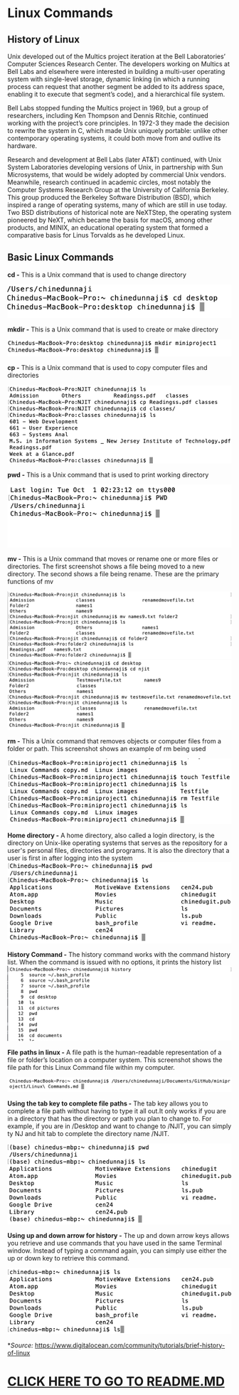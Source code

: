 # Linux Commands



## History of Linux
Unix developed out of the Multics project iteration at the Bell Laboratories’ Computer Sciences Research Center. The developers working on Multics at Bell Labs and elsewhere were interested in building a multi-user operating system with single-level storage, dynamic linking (in which a running process can request that another segment be added to its address space, enabling it to execute that segment’s code), and a hierarchical file system.

Bell Labs stopped funding the Multics project in 1969, but a group of researchers, including Ken Thompson and Dennis Ritchie, continued working with the project’s core principles. In 1972-3 they made the decision to rewrite the system in C, which made Unix uniquely portable: unlike other contemporary operating systems, it could both move from and outlive its hardware.

Research and development at Bell Labs (later AT&T) continued, with Unix System Laboratories developing versions of Unix, in partnership with Sun Microsystems, that would be widely adopted by commercial Unix vendors. Meanwhile, research continued in academic circles, most notably the Computer Systems Research Group at the University of California Berkeley. This group produced the Berkeley Software Distribution (BSD), which inspired a range of operating systems, many of which are still in use today. Two BSD distributions of historical note are NeXTStep, the operating system pioneered by NeXT, which became the basis for macOS, among other products, and MINIX, an educational operating system that formed a comparative basis for Linus Torvalds as he developed Linux.


## Basic Linux Commands

**cd -**
This is a Unix command that is used to change directory

![Screenshot of cd command](/Dependency/cd.png)

**mkdir -**
This is a Unix command that is used to create or make directory

![Screenshot of mkdir command](/Dependency/mkdir.png)

**cp -**
This is a Unix command that is used to copy computer files and directories

![Screenshot of cp command](/Dependency/cp.png)

**pwd -**
This is a Unix command that is used to print working directory

![Screenshot of pwd command](/Dependency/pwd.png)

**mv -**
This is a Unix command that moves or rename one or more files or directories. The first screenshot shows a file being moved to a new directory. The second shows a file being rename. These are the primary functions of mv

![Screenshot of mv command](/Dependency/mv.png)
![Screenshot of mv command](/Dependency/mv-rename.png)

**rm -**
This a Unix command that removes objects or computer files from a folder or path. This screenshot shows an example of rm being used

![Screenshot of rm command](/Dependency/rm.png)

**Home directory -**
A home directory, also called a login directory, is the directory on Unix-like operating systems that serves as the repository for a user's personal files, directories and programs. It is also the directory that a user is first in after logging into the system
![Screenshot of home directory ](/Dependency/homedirectory.png)

**History Command -**
The history command works with the command history list. When the command is issued with no options, it prints the history list
![Screenshot of history command ](/Dependency/history.png)

**File paths in linux -**
A file path is the human-readable representation of a file or folder’s location on a computer system. This screenshot shows the file path for this Linux Command file within my computer.

![Screenshot of file path ](/Dependency/filepath.png)

**Using the tab key to complete file paths -**
The tab key allows you to complete a file path without having to type it all out.It only works if you are in a directory that has the directory or path you plan to change to. For example, if you are in /Desktop and want to change to /NJIT, you can simply ty NJ and hit tab to complete the directory name /NJIT.

![Screenshot of tab key being used](/Dependency/tabkey.png)

**Using up and down arrow for history -**
The up and down arrow keys allows you retrieve and use commands that you have used in the same Terminal window. Instead of typing a command again, you can simply use either the up or down key to retrieve this command.

![Screenshot of arrows being used](/Dependency/arrows.png)



**Source:* https://www.digitalocean.com/community/tutorials/brief-history-of-linux

# [CLICK HERE TO GO TO README.MD](https://github.com/rutvik2611/miniproject1/blob/master/README.md)
